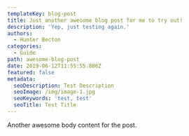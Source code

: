 ```yaml
---
templateKey: blog-post
title: Just another awesome blog post for me to try out!
description: 'Yep, just testing again.'
authors:
  - Hunter Becton
categories:
  - Guide
path: awesome-blog-post
date: 2019-06-12T11:55:55.806Z
featured: false
metadata:
  seoDescription: Test Description
  seoImage: /img/image-1.jpg
  seoKeywords: 'test, test'
  seoTitle: Test Title
---
```

Another awesome body content for the post.
